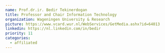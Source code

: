 ```yaml
---
name: Prof.dr.ir. Bedir Tekinerdogan
title: Professor and Chair Information Technology
organization: Wageningen University & Research
picture: https://www.vcard.wur.nl/WebServices/GetMedia.ashx?id=64013
linkedin: https://nl.linkedin.com/in/bedir
priority: 11
categories:
  - affiliated
---
```

